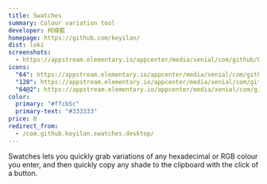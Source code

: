 ```yaml
---
title: Swatches
summary: Colour variation tool
developer: 柯禕藍
homepage: https://github.com/keyilan/
dist: loki
screenshots:
  - https://appstream.elementary.io/appcenter/media/xenial/com/github/keyilan.swatches/4694231EC032C16929FC167E8E3CAC20/screenshots/image-1_orig.png
icons:
  "64": https://appstream.elementary.io/appcenter/media/xenial/com/github/keyilan.swatches/4694231EC032C16929FC167E8E3CAC20/icons/64x64/com.github.keyilan.swatches_com.github.keyilan.swatches.png
  "128": https://appstream.elementary.io/appcenter/media/xenial/com/github/keyilan.swatches/4694231EC032C16929FC167E8E3CAC20/icons/128x128/com.github.keyilan.swatches_com.github.keyilan.swatches.png
  "64@2": https://appstream.elementary.io/appcenter/media/xenial/com/github/keyilan.swatches/4694231EC032C16929FC167E8E3CAC20/icons/64x64@2/com.github.keyilan.swatches_com.github.keyilan.swatches.png
color:
  primary: "#ffcb5c"
  primary-text: "#333333"
price: 0
redirect_from:
  - /com.github.keyilan.swatches.desktop/
---
```


<p>Swatches lets you quickly grab variations of any hexadecimal or RGB colour you enter, and then quickly copy any shade to the clipboard with the click of a button.</p>